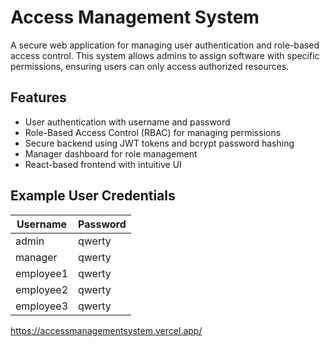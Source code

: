 # Access Management System

A secure web application for managing user authentication and role-based access control. This system allows admins to assign software with specific permissions, ensuring users can only access authorized resources.

## Features

- User authentication with username and password
- Role-Based Access Control (RBAC) for managing permissions
- Secure backend using JWT tokens and bcrypt password hashing
- Manager dashboard for role management
- React-based frontend with intuitive UI

## Example User Credentials

| Username   | Password |
|------------|----------|
| admin      | qwerty   |
| manager    | qwerty   |
| employee1  | qwerty   |
| employee2  | qwerty   |
| employee3  | qwerty   |

https://accessmanagementsystem.vercel.app/
